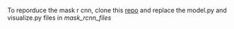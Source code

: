 To reporduce the mask r cnn, clone this [repo](https://github.com/matterport/Mask_RCNN) and replace the model.py and visualize.py files in *mask_rcnn_files*

